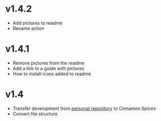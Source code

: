 # v1.4.2

- Add pictures to readme
- Rename action

# v1.4.1

- Remove pictures from the readme
- Add a link to a guide with pictures
- How to install icons added to readme

# v1.4

- Transfer development from [personal repository](https://github.com/xszabo3/peazip-context-menu-items-nemo) to Cinnamon Spices
- Convert file structure
